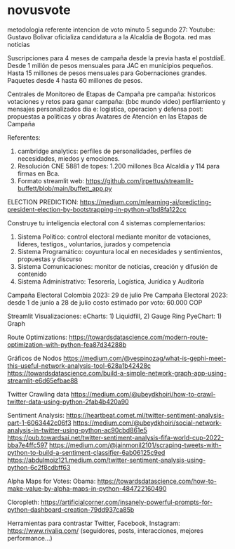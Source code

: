 # novusvote
metodologia referente intencion de voto minuto 5 segundo 27:
Youtube: Gustavo Bolivar oficializa candidatura a la Alcaldia de Bogota. red mas noticias


Suscripciones para 4 meses de campaña desde la previa hasta el postdíaE.
Desde 1 millón de pesos mensuales para JAC en municipios pequeños.
Hasta 15 millones de pesos mensuales para Gobernaciones grandes.
Paquetes desde 4 hasta 60 millones de pesos.


Centrales de Monitoreo de Etapas de Campaña
pre campaña: historicos votaciones y retos para ganar
campaña: (bbc mundo video) perfilamiento y mensajes personalizados
dia e: logistica, operacion y defensa
post: propuestas a politicas y obras 
Avatares de Atención en las Etapas de Campaña

Referentes:
1) cambridge analytics: perfiles de personalidades, perfiles de necesidades, miedos y emociones.
2) Resolución CNE 5881 de topes: 1.200 millones Bca Alcaldía y 114 para firmas en Bca.
3) Formato streamlit web: https://github.com/jrpettus/streamlit-buffett/blob/main/buffett_app.py

ELECTION PREDICTION:
https://medium.com/mlearning-ai/predicting-president-election-by-bootstrapping-in-python-a1bd8fa122cc

Construye tu inteligencia electoral con 4 sistemas complementarios:
1) Sistema Político: control electoral mediante monitor de votaciones, líderes, testigos,, voluntarios, jurados y competencia
2) Sistema Programático: coyuntura local en necesidades y sentimientos, propuestas y discurso
3) Sistema Comunicaciones: monitor de noticias, creación y difusión de contenido
4) Sistema Administrativo: Tesorería, Logística, Jurídica y Auditoría

Campaña Electoral Colombia 2023: 29 de julio
Pre Campaña Electoral 2023: desde 1 de junio a 28 de julio
costo estimado por voto: 60.000 COP

Streamlit Visualizaciones:
eCharts: 1) Liquidfill, 2) Gauge Ring
PyeChart: 1) Graph

Route Optimizations:
https://towardsdatascience.com/modern-route-optimization-with-python-fea87d34288b

Gráficos de Nodos
https://medium.com/@vespinozag/what-is-gephi-meet-this-useful-network-analysis-tool-628a1b42428c
https://towardsdatascience.com/build-a-simple-network-graph-app-using-streamlit-e6d65efbae88

Twitter 
Crawling data
https://medium.com/@ubeydkhoiri/how-to-crawl-twitter-data-using-python-2fab4b420a90

Sentiment Analysis:
https://heartbeat.comet.ml/twitter-sentiment-analysis-part-1-6063442c06f3
https://medium.com/@ubeydkhoiri/social-network-analysis-in-twitter-using-python-ac90cbd861e5
https://pub.towardsai.net/twitter-sentiment-analysis-fifa-world-cup-2022-bba7e4ffc597
https://medium.com/@jainmonil2101/scraping-tweets-with-python-to-build-a-sentiment-classifier-6ab06125c9ed
https://abdulmoiz121.medium.com/twitter-sentiment-analysis-using-python-6c2f8cdbff63

Alpha Maps for Votes:
Obama: https://towardsdatascience.com/how-to-make-value-by-alpha-maps-in-python-484722160490

Cloropleth:
https://artificialcorner.com/insanely-powerful-prompts-for-python-dashboard-creation-79dd937ca85b

Herramientas para contrastar Twitter, Facebook, Instagram: https://www.rivaliq.com/ (seguidores, posts, interacciones, mejores performance...)
